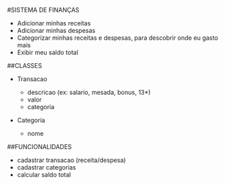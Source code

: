 #SISTEMA DE FINANÇAS


 - Adicionar minhas receitas
 - Adicionar minhas despesas
 - Categorizar minhas receitas e despesas, para descobrir onde eu gasto mais
 - Exibir meu saldo total


 ##CLASSES

 - Transacao
    - descricao (ex: salario, mesada, bonus, 13*)
    - valor
    - categoria


- Categoria
    - nome

##FUNCIONALIDADES

- cadastrar transacao (receita/despesa)
- cadastrar categorias
- calcular saldo total